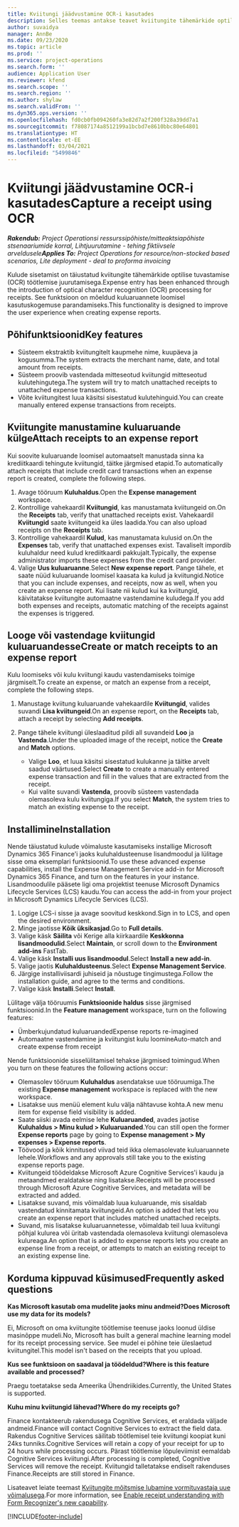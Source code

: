 ```yaml
---
title: Kviitungi jäädvustamine OCR-i kasutades
description: Selles teemas antakse teavet kviitungite tähemärkide optilise tuvastamise (OCR) töötlemise kohta.
author: suvaidya
manager: AnnBe
ms.date: 09/23/2020
ms.topic: article
ms.prod: ''
ms.service: project-operations
ms.search.form: ''
audience: Application User
ms.reviewer: kfend
ms.search.scope: ''
ms.search.region: ''
ms.author: shylaw
ms.search.validFrom: ''
ms.dyn365.ops.version: ''
ms.openlocfilehash: fd0cb0fb094260fa3e82d7a2f200f328a39dd7a1
ms.sourcegitcommit: f78087174a8512199a1bcbd7e8610bbc80e64801
ms.translationtype: HT
ms.contentlocale: et-EE
ms.lasthandoff: 03/04/2021
ms.locfileid: "5499846"
---
```

# <a name="capture-a-receipt-using-ocr"></a><span data-ttu-id="2101e-103">Kviitungi jäädvustamine OCR-i kasutades</span><span class="sxs-lookup"><span data-stu-id="2101e-103">Capture a receipt using OCR</span></span>

<span data-ttu-id="2101e-104">_**Rakendub:** Project Operationsi ressurssipõhiste/mitteaktsiapõhiste stsenaariumide korral,  Lihtjuurutamine - tehing fiktiivsele arveldusele_</span><span class="sxs-lookup"><span data-stu-id="2101e-104">_**Applies To:** Project Operations for resource/non-stocked based scenarios, Lite deployment - deal to proforma invoicing_</span></span>

<span data-ttu-id="2101e-105">Kulude sisetamist on täiustatud kviitungite tähemärkide optilise tuvastamise (OCR) töötlemise juurutamisega.</span><span class="sxs-lookup"><span data-stu-id="2101e-105">Expense entry has been enhanced through the introduction of optical character recognition (OCR) processing for receipts.</span></span> <span data-ttu-id="2101e-106">See funktsioon on mõeldud kuluaruannete loomisel kasutuskogemuse parandamiseks.</span><span class="sxs-lookup"><span data-stu-id="2101e-106">This functionality is designed to improve the user experience when creating expense reports.</span></span>

## <a name="key-features"></a><span data-ttu-id="2101e-107">Põhifunktsioonid</span><span class="sxs-lookup"><span data-stu-id="2101e-107">Key features</span></span>

- <span data-ttu-id="2101e-108">Süsteem ekstraktib kviitungitelt kaupmehe nime, kuupäeva ja kogusumma.</span><span class="sxs-lookup"><span data-stu-id="2101e-108">The system extracts the merchant name, date, and total amount from receipts.</span></span>
- <span data-ttu-id="2101e-109">Süsteem proovib vastendada mitteseotud kviitungid mitteseotud kulutehingutega.</span><span class="sxs-lookup"><span data-stu-id="2101e-109">The system will try to match unattached receipts to unattached expense transactions.</span></span>
- <span data-ttu-id="2101e-110">Võite kviitungitest luua käsitsi sisestatud kulutehinguid.</span><span class="sxs-lookup"><span data-stu-id="2101e-110">You can create manually entered expense transactions from receipts.</span></span>

## <a name="attach-receipts-to-an-expense-report"></a><span data-ttu-id="2101e-111">Kviitungite manustamine kuluaruande külge</span><span class="sxs-lookup"><span data-stu-id="2101e-111">Attach receipts to an expense report</span></span>

<span data-ttu-id="2101e-112">Kui soovite kuluaruande loomisel automaatselt manustada sinna ka krediitkaardi tehingute kviitungid, täitke järgmised etapid.</span><span class="sxs-lookup"><span data-stu-id="2101e-112">To automatically attach receipts that include credit card transactions when an expense report is created, complete the following steps.</span></span>

  1. <span data-ttu-id="2101e-113">Avage tööruum **Kuluhaldus**.</span><span class="sxs-lookup"><span data-stu-id="2101e-113">Open the **Expense management** workspace.</span></span>
  2. <span data-ttu-id="2101e-114">Kontrollige vahekaardil **Kviitungid**, kas manustamata kviitungeid on.</span><span class="sxs-lookup"><span data-stu-id="2101e-114">On the **Receipts** tab, verify that unattached receipts exist.</span></span> <span data-ttu-id="2101e-115">Vahekaardil **Kviitungid** saate kviitungeid ka üles laadida.</span><span class="sxs-lookup"><span data-stu-id="2101e-115">You can also upload receipts on the **Receipts** tab.</span></span>
  3. <span data-ttu-id="2101e-116">Kontrollige vahekaardil **Kulud**, kas manustamata kulusid on.</span><span class="sxs-lookup"><span data-stu-id="2101e-116">On the **Expenses** tab, verify that unattached expenses exist.</span></span> <span data-ttu-id="2101e-117">Tavaliselt impordib kuluhaldur need kulud krediitkaardi pakkujalt.</span><span class="sxs-lookup"><span data-stu-id="2101e-117">Typically, the expense administrator imports these expenses from the credit card provider.</span></span>
  4. <span data-ttu-id="2101e-118">Valige **Uus kuluaruanne**.</span><span class="sxs-lookup"><span data-stu-id="2101e-118">Select **New expense report**.</span></span> <span data-ttu-id="2101e-119">Pange tähele, et saate nüüd kuluaruande loomisel kaasata ka kulud ja kviitungid.</span><span class="sxs-lookup"><span data-stu-id="2101e-119">Notice that you can include expenses, and receipts, now as well, when you create an expense report.</span></span> <span data-ttu-id="2101e-120">Kui lisate nii kulud kui ka kviitungid, käivitatakse kviitungite automaatne vastendamine kuludega.</span><span class="sxs-lookup"><span data-stu-id="2101e-120">If you add both expenses and receipts, automatic matching of the receipts against the expenses is triggered.</span></span>

## <a name="create-or-match-receipts-to-an-expense-report"></a><span data-ttu-id="2101e-121">Looge või vastendage kviitungid kuluaruandesse</span><span class="sxs-lookup"><span data-stu-id="2101e-121">Create or match receipts to an expense report</span></span>
<span data-ttu-id="2101e-122">Kulu loomiseks või kulu kviitungi kaudu vastendamiseks toimige järgmiselt.</span><span class="sxs-lookup"><span data-stu-id="2101e-122">To create an expense, or match an expense from a receipt, complete the following steps.</span></span>

  1. <span data-ttu-id="2101e-123">Manustage kviitung kuluaruande vahekaardile **Kviitungid**, valides suvandi **Lisa kviitungeid**.</span><span class="sxs-lookup"><span data-stu-id="2101e-123">On an expense report, on the **Receipts** tab, attach a receipt by selecting **Add receipts**.</span></span>
  2. <span data-ttu-id="2101e-124">Pange tähele kviitungi üleslaaditud pildi all suvandeid **Loo** ja **Vastenda**.</span><span class="sxs-lookup"><span data-stu-id="2101e-124">Under the uploaded image of the receipt, notice the **Create** and **Match** options.</span></span>

      - <span data-ttu-id="2101e-125">Valige **Loo**, et luua käsitsi sisestatud kulukanne ja täitke arvelt saadud väärtused.</span><span class="sxs-lookup"><span data-stu-id="2101e-125">Select **Create** to create a manually entered expense transaction and fill in the values that are extracted from the receipt.</span></span>
      - <span data-ttu-id="2101e-126">Kui valite suvandi **Vastenda**, proovib süsteem vastendada olemasoleva kulu kviitungiga.</span><span class="sxs-lookup"><span data-stu-id="2101e-126">If you select **Match**, the system tries to match an existing expense to the receipt.</span></span>

## <a name="installation"></a><span data-ttu-id="2101e-127">Installimine</span><span class="sxs-lookup"><span data-stu-id="2101e-127">Installation</span></span>

<span data-ttu-id="2101e-128">Nende täiustatud kulude võimaluste kasutamiseks installige Microsoft Dynamics 365 Finance'i jaoks kuluhaldusteenuse lisandmoodul ja lülitage sisse oma eksemplari funktsioonid.</span><span class="sxs-lookup"><span data-stu-id="2101e-128">To use these advanced expense capabilities, install the Expense Management Service add-in for Microsoft Dynamics 365 Finance, and turn on the features in your instance.</span></span> <span data-ttu-id="2101e-129">Lisandmoodulile pääsete ligi oma projektist teenuse Microsoft Dynamics Lifecycle Services (LCS) kaudu.</span><span class="sxs-lookup"><span data-stu-id="2101e-129">You can access the add-in from your project in Microsoft Dynamics Lifecycle Services (LCS).</span></span>

1. <span data-ttu-id="2101e-130">Logige LCS-i sisse ja avage soovitud keskkond.</span><span class="sxs-lookup"><span data-stu-id="2101e-130">Sign in to LCS, and open the desired environment.</span></span>
2. <span data-ttu-id="2101e-131">Minge jaotisse **Kõik üksikasjad**.</span><span class="sxs-lookup"><span data-stu-id="2101e-131">Go to **Full details**.</span></span>
3. <span data-ttu-id="2101e-132">Valige käsk **Säilita** või Kerige alla kiirkaardile **Keskkonna lisandmoodulid**.</span><span class="sxs-lookup"><span data-stu-id="2101e-132">Select **Maintain**, or scroll down to the **Environment add-ins** FastTab.</span></span>
4. <span data-ttu-id="2101e-133">Valige käsk **Installi uus lisandmoodul**.</span><span class="sxs-lookup"><span data-stu-id="2101e-133">Select **Install a new add-in**.</span></span>
5. <span data-ttu-id="2101e-134">Valige jaotis **Kuluhaldusteenus**.</span><span class="sxs-lookup"><span data-stu-id="2101e-134">Select **Expense Management Service**.</span></span>
6. <span data-ttu-id="2101e-135">Järgige installiviisardi juhiseid ja nõustuge tingimustega.</span><span class="sxs-lookup"><span data-stu-id="2101e-135">Follow the installation guide, and agree to the terms and conditions.</span></span>
7. <span data-ttu-id="2101e-136">Valige käsk **Installi**.</span><span class="sxs-lookup"><span data-stu-id="2101e-136">Select **Install**.</span></span>

<span data-ttu-id="2101e-137">Lülitage välja tööruumis **Funktsioonide haldus** sisse järgmised funktsioonid.</span><span class="sxs-lookup"><span data-stu-id="2101e-137">In the **Feature management** workspace, turn on the following features:</span></span>

- <span data-ttu-id="2101e-138">Ümberkujundatud kuluaruanded</span><span class="sxs-lookup"><span data-stu-id="2101e-138">Expense reports re-imagined</span></span>
- <span data-ttu-id="2101e-139">Automaatne vastendamine ja kviitungist kulu loomine</span><span class="sxs-lookup"><span data-stu-id="2101e-139">Auto-match and create expense from receipt</span></span>

<span data-ttu-id="2101e-140">Nende funktsioonide sisselülitamisel tehakse järgmised toimingud.</span><span class="sxs-lookup"><span data-stu-id="2101e-140">When you turn on these features the following actions occur:</span></span>

- <span data-ttu-id="2101e-141">Olemasolev tööruum **Kuluhaldus** asendatakse uue tööruumiga.</span><span class="sxs-lookup"><span data-stu-id="2101e-141">The existing **Expense management** workspace is replaced with the new workspace.</span></span>
- <span data-ttu-id="2101e-142">Lisatakse uus menüü element kulu välja nähtavuse kohta.</span><span class="sxs-lookup"><span data-stu-id="2101e-142">A new menu item for expense field visibility is added.</span></span>
- <span data-ttu-id="2101e-143">Saate siiski avada eelmise lehe **Kuluaruanded**, avades jaotise **Kuluhaldus > Minu kulud > Kuluaruanded**.</span><span class="sxs-lookup"><span data-stu-id="2101e-143">You can still open the former **Expense reports** page by going to **Expense management > My expenses > Expense reports**.</span></span>
- <span data-ttu-id="2101e-144">Töövood ja kõik kinnitused viivad teid ikka olemasolevate kuluaruannete lehele.</span><span class="sxs-lookup"><span data-stu-id="2101e-144">Workflows and any approvals still take you to the existing expense reports page.</span></span>
- <span data-ttu-id="2101e-145">Kviitungeid töödeldakse Microsoft Azure Cognitive Services'i kaudu ja metaandmed eraldatakse ning lisatakse.</span><span class="sxs-lookup"><span data-stu-id="2101e-145">Receipts will be processed through Microsoft Azure Cognitive Services, and metadata will be extracted and added.</span></span>
- <span data-ttu-id="2101e-146">Lisatakse suvand, mis võimaldab luua kuluaruande, mis sisaldab vastendatud kinnitamata kviitungeid.</span><span class="sxs-lookup"><span data-stu-id="2101e-146">An option is added that lets you create an expense report that includes matched unattached receipts.</span></span>
- <span data-ttu-id="2101e-147">Suvand, mis lisatakse kuluaruannetesse, võimaldab teil luua kviitungi põhjal kulurea või üritab vastendada olemasoleva kviitungi olemasoleva kulureaga.</span><span class="sxs-lookup"><span data-stu-id="2101e-147">An option that is added to expense reports lets you create an expense line from a receipt, or attempts to match an existing receipt to an existing expense line.</span></span>

## <a name="frequently-asked-questions"></a><span data-ttu-id="2101e-148">Korduma kippuvad küsimused</span><span class="sxs-lookup"><span data-stu-id="2101e-148">Frequently asked questions</span></span>

<span data-ttu-id="2101e-149">**Kas Microsoft kasutab oma mudelite jaoks minu andmeid?**</span><span class="sxs-lookup"><span data-stu-id="2101e-149">**Does Microsoft use my data for its models?**</span></span>

<span data-ttu-id="2101e-150">Ei, Microsoft on oma kviitungite töötlemise teenuse jaoks loonud üldise masinõppe mudeli.</span><span class="sxs-lookup"><span data-stu-id="2101e-150">No, Microsoft has built a general machine learning model for its receipt processing service.</span></span> <span data-ttu-id="2101e-151">See mudel ei põhine teie üleslaetud kviitungitel.</span><span class="sxs-lookup"><span data-stu-id="2101e-151">This model isn't based on the receipts that you upload.</span></span>

<span data-ttu-id="2101e-152">**Kus see funktsioon on saadaval ja töödeldud?**</span><span class="sxs-lookup"><span data-stu-id="2101e-152">**Where is this feature available and processed?**</span></span>

<span data-ttu-id="2101e-153">Praegu toetatakse seda Ameerika Ühendriikides.</span><span class="sxs-lookup"><span data-stu-id="2101e-153">Currently, the United States is supported.</span></span>

<span data-ttu-id="2101e-154">**Kuhu minu kviitungid lähevad?**</span><span class="sxs-lookup"><span data-stu-id="2101e-154">**Where do my receipts go?**</span></span>

<span data-ttu-id="2101e-155">Finance kontakteerub rakendusega Cognitive Services, et eraldada väljade andmeid.</span><span class="sxs-lookup"><span data-stu-id="2101e-155">Finance will contact Cognitive Services to extract the field data.</span></span> <span data-ttu-id="2101e-156">Rakendus Cognitive Services säilitab töötlemisel teie kviitungi koopiat kuni 24ks tunniks.</span><span class="sxs-lookup"><span data-stu-id="2101e-156">Cognitive Services will retain a copy of your receipt for up to 24 hours while processing occurs.</span></span> <span data-ttu-id="2101e-157">Pärast töötlemise lõpuleviimist eemaldab Cognitive Services kviitungi.</span><span class="sxs-lookup"><span data-stu-id="2101e-157">After processing is completed, Cognitive Services will remove the receipt.</span></span> <span data-ttu-id="2101e-158">Kviitungid talletatakse endiselt rakenduses Finance.</span><span class="sxs-lookup"><span data-stu-id="2101e-158">Receipts are still stored in Finance.</span></span>

<span data-ttu-id="2101e-159">Lisateavet leiate teemast [Kviitungite mõitsmise lubamine vormituvastaja uue võimalusega](https://azure.microsoft.com/blog/enable-receipt-understanding-with-form-recognizer-s-new-capability/).</span><span class="sxs-lookup"><span data-stu-id="2101e-159">For more information, see [Enable receipt understanding with Form Recognizer's new capability](https://azure.microsoft.com/blog/enable-receipt-understanding-with-form-recognizer-s-new-capability/).</span></span>


[!INCLUDE[footer-include](../includes/footer-banner.md)]
